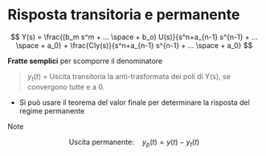 # Risposta transitoria e permanente

$$
Y(s) = \frac{(b_m s^m + ... \space + b_o) U(s)}{s^n+a_{n-1} s^{n-1} + ... \space + a_0} + \frac{CIy(s)}{s^n+a_{n-1} s^{n-1} + ... \space + a_0}
$$

**Fratte semplici** per scomporre il denominatore

<aside>

>$y_t(t)$ = Uscita transitoria la anti-trasformata dei poli di Y(s), se convergono tutte e a 0.

</aside>

- Si può usare il teorema del valor finale per determinare la risposta del regime permanente

>[!NOTE]
>$$
>\text{Uscita permanente:} \quad y_p(t) = y(t) - y_t(t)
>$$
